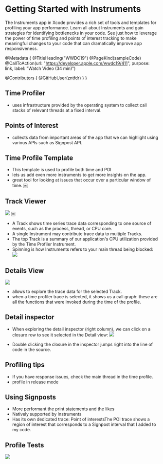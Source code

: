 # Getting Started with Instruments

The Instruments app in Xcode provides a rich set of tools and templates for profiling your app performance. Learn all about Instruments and gain strategies for identifying bottlenecks in your code. See just how to leverage the power of time profiling and points of interest tracking to make meaningful changes to your code that can dramatically improve app responsiveness.

@Metadata {
   @TitleHeading("WWDC19")
   @PageKind(sampleCode)
   @CallToAction(url: "https://developer.apple.com/wwdc19/411", purpose: link, label: "Watch Video (34 min)")

   @Contributors {
      @GitHubUser(zntfdr)
   }
}



## Time Profiler 

- uses infrastructure provided by the operating system to collect call stacks of relevant threads at a fixed interval.

## Points of Interest

- collects data from important areas of the app that we can highlight using various APIs such as Signpost API.

## Time Profile Template

- This template is used to profile both time and POI
- lets us add even more instruments to get more insights on the app.
- great tool for looking at issues that occur over a particular window of time.
￼
## Track Viewer

![][trackViewerImage]
￼
- A Track shows time series trace data corresponding to one source of events, such as the process, thread, or CPU core.
- A single Instrument may contribute trace data to multiple Tracks.
- The top Track is a summary of our application's CPU utilization provided by the Time Profiler Instrument.
- Spinning is how Instruments refers to your main thread being blocked:
![][spinningImage]

## Details View

![][detailsImage]

- allows to explore the trace data for the selected Track.
- when a time profiler trace is selected, it shows us a call graph: 
these are all the functions that were invoked during the time of the profile.

## Detail inspector
- When exploring the detail inspector (right column), we can click on a closure row to see it selected in the Detail view:
 ![][inspectorImage]

- Double clicking the closure in the inspector jumps right into the line of code in the source.

## Profiling tips

- If you have response issues, check the main thread in the time profile.
- profile in release mode

## Using Signposts

- More performant the print statements and the likes
- Natively supported by Instruments
- Has its own dedicated trace: Point of interestsThe POI trace shows a region of interest that corresponds to a Signpost interval that I added to my code.

## Profile Tests

![][testImage]


[trackViewerImage]: WWDC19-411-trackViewer
[spinningImage]: WWDC19-411-spinning
[detailsImage]: WWDC19-411-details
[inspectorImage]: WWDC19-411-inspector
[testImage]: WWDC19-411-test
